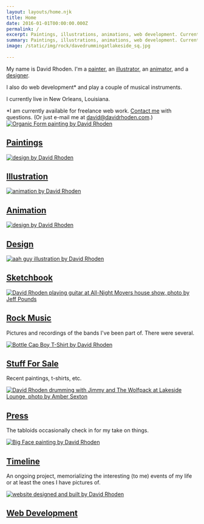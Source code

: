 ```yaml
---
layout: layouts/home.njk
title: Home
date: 2016-01-01T00:00:00.000Z
permalink: /
excerpt: Paintings, illustrations, animations, web development. Currently based in New Orleans, Louisiana.
summary: Paintings, illustrations, animations, web development. Currently based in New Orleans, Louisiana.
image: /static/img/rock/davedrummingatlakeside_sq.jpg
 
---
```


<div class="intro-home" style="position: relative;">
<p>My name is David Rhoden. I'm a <a href="paintings">painter</a>, an <a href="illustrations">illustrator</a>, an <a href="animations">animator</a>, and a <a href="designs">designer</a>.</p>
<p>I also do web development* and play a couple of musical instruments.</p>
<p>I currently live in New Orleans, Louisiana.</p>
<div class="footnote">*I am currently available for freelance web work. <a href="/contact">Contact me</a> with questions. (Or just e-mail me at <a href="mailto:david@davidrhoden.com">david@davidrhoden.com</a>.)</div>
</div>

<div class="grid-home">

<div class="polaroid">
	<a href="paintings">
<img src="/static/img/paintings/organicform5-chromeyellow-sq.jpg" alt="Organic Form painting by David Rhoden">
<h2>Paintings</h2>
</a>
</div>

<div class="polaroid"  data-aos="fade-up" data-aos-easing="linear" data-aos-duration="1500">
	<a href="illustrations">
	<div>
<img src="/static/img/illustrations/harbo.jpg" alt="design by David Rhoden">
	</div>
	<h2>Illustration</h2>
</a>
</div>

<div class="polaroid" data-aos="fade-up" data-aos-easing="linear" data-aos-duration="1500">
	<a href="animations">
	<img src="/static/img/animations/160628_waver_600.gif" alt="animation by David Rhoden">
	<h2>Animation</h2>
	</a>
</div>

<div class="polaroid" data-aos="fade-up" data-aos-easing="linear" data-aos-duration="1500">
	<a href="designs">
	<img src="/static/img/designs/TalbotAdamsAlbum.jpg" alt="design by David Rhoden">
	<h2>Design</h2>
	</a>
</div>

<div class="polaroid" data-aos="fade-up" data-aos="fade-up" data-aos-easing="linear" data-aos-duration="1500">
	<a href="sketchbook">
<img src="/static/img/sketchbook/aah-guy.jpg" alt="aah guy illustration by David Rhoden">
	<h2>Sketchbook</h2>
</a>
</div>

<div class="polaroid" data-aos="fade-up" data-aos="fade-up" data-aos-easing="linear" data-aos-duration="1500">
	<a href="rock">
<img src="/static/img/rock/anm-dave-020727.jpg" alt="David Rhoden playing guitar at All-Night Movers house show, photo by Jeff Pounds">
<h2>Rock Music</h2>
</a>
<p>Pictures and recordings of the bands I've been part of. There were several.</p>
</div>

<div class="polaroid" data-aos="fade-up" data-aos="fade-up" data-aos-easing="linear" data-aos-duration="1500">
<a href="forsale">
<img src="/static/img/designs/Bottle-CapTeeTurquoise.jpg" alt="Bottle Cap Boy T-Shirt by David Rhoden">
<h2>Stuff For Sale</h2>
</a>
<p>Recent paintings, t-shirts, etc.</p>
</div>

<div class="polaroid" data-aos="fade-up" data-aos="fade-up" data-aos-easing="linear" data-aos-duration="1500">
<a href="press">
<img src="/static/img/rock/davedrummingatlakeside_sq.jpg" alt="David Rhoden drumming with Jimmy and The Wolfpack at Lakeside Lounge, photo by Amber Sexton">
<h2>Press</h2>
</a>
<p>The tabloids occasionally check in for my take on things.</p>
</div>

<div class="polaroid" data-aos="fade-up" data-aos="fade-up" data-aos-easing="linear" data-aos-duration="1500">
<a href="timeline">
<img src="/static/img/paintings/bigface_sq.jpg" alt="Big Face painting by David Rhoden">
<h2>Timeline</h2>
</a>
<p>An ongoing project, memorializing the interesting (to me) events of my life or at least the ones I have pictures of.</p>
</div>

<div class="polaroid" data-aos="fade-up" data-aos="fade-up" data-aos-easing="linear" data-aos-duration="1500">
<a href="web">
<img src="/static/img/web/edison.jpg" alt="website designed and built by David Rhoden">
<h2>Web Development</h2>
</a>
</div>

</div>

